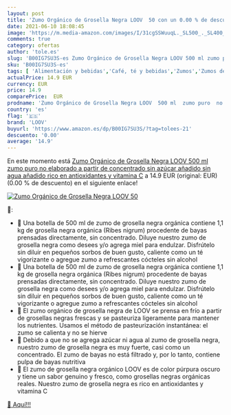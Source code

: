 ```yaml
---
layout: post
title: 'Zumo Orgánico de Grosella Negra LOOV  50 con un 0.00 % de descuento'
date: 2021-06-10 18:08:45
image: 'https://m.media-amazon.com/images/I/31cgSSWuuqL._SL500_._SL400_.jpg'
comments: true
category: ofertas
author: 'tole.es'
slug: 'B00IG7SU3S-es Zumo Orgánico de Grosella Negra LOOV 500 ml zumo puro no...'
sku: 'B00IG7SU3S-es'
tags: [ 'Alimentación y bebidas','Café, té y bebidas','Zumos','Zumos de frutas','azúcar','loov', ]
actualPrice: 14.9 EUR
currency: EUR
price: 14.9
comparePrice:  EUR
prodname: 'Zumo Orgánico de Grosella Negra LOOV  500 ml  zumo puro  no elaborado a partir de concentrado  sin azúcar añadido  sin agua añadido  rico en antioxidantes y vitamina C'
country: 'es'
flag: '🇪🇸'
brand: 'LOOV'
buyurl: 'https://www.amazon.es/dp/B00IG7SU3S/?tag=tolees-21'
descuento: '0.00'
average: '14.9'
---
```


En este momento está [Zumo Orgánico de Grosella Negra LOOV  500 ml  zumo puro  no elaborado a partir de concentrado  sin azúcar añadido  sin agua añadido  rico en antioxidantes y vitamina C](https://www.amazon.es/dp/B00IG7SU3S/?tag=tolees-21) a 14.9 EUR (original:  EUR) (0.00 %  de descuento) en el siguiente enlace!

[![Zumo Orgánico de Grosella Negra LOOV  50](https://m.media-amazon.com/images/I/31cgSSWuuqL._SL500_._SL400_.jpg)](https://www.amazon.es/dp/B00IG7SU3S/?tag=tolees-21)

🔎:

- 💜 Una botella de 500 ml de zumo de grosella negra orgánica contiene 1,1 kg de grosella negra orgánica (Ribes nigrum) procedente de bayas prensadas directamente, sin concentrado. Diluye nuestro zumo de grosella negra como desees y/o agrega miel para endulzar. Disfrútelo sin diluir en pequeños sorbos de buen gusto, caliente como un té vigorizante o agregue zumo a refrescantes cócteles sin alcohol
- 💜 Una botella de 500 ml de zumo de grosella negra orgánica contiene 1,1 kg de grosella negra orgánica (Ribes nigrum) procedente de bayas prensadas directamente, sin concentrado. Diluye nuestro zumo de grosella negra como desees y/o agrega miel para endulzar. Disfrútelo sin diluir en pequeños sorbos de buen gusto, caliente como un té vigorizante o agregue zumo a refrescantes cócteles sin alcohol
- 💜 El zumo orgánico de grosella negra de LOOV se prensa en frío a partir de grosellas negras frescas y se pasteuriza ligeramente para mantener los nutrientes. Usamos el método de pasteurización instantánea: el zumo se calienta y no se hierve
- 💜 Debido a que no se agrega azúcar ni agua al zumo de grosella negra, nuestro zumo de grosella negra es muy fuerte, casi como un concentrado. El zumo de bayas no está filtrado y, por lo tanto, contiene pulpa de bayas nutritiva
- 💜 El zumo de grosella negra orgánico LOOV es de color púrpura oscuro y tiene un sabor genuino y fresco, como grosellas negras orgánicas reales. Nuestro zumo de grosella negra es rico en antioxidantes y vitamina C

[🛒 Aquí!!!](https://www.amazon.es/dp/B00IG7SU3S/?tag=tolees-21)
